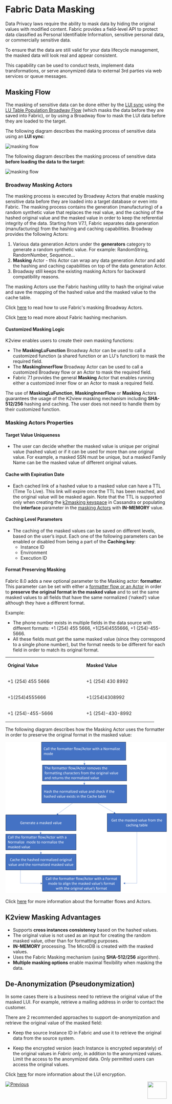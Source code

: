 # Fabric Data Masking

Data Privacy laws require the ability to mask data by hiding the original values with modified content. 
Fabric provides a field-level API to protect data classified as Personal Identifiable Information, sensitive personal data, or commercially sensitive data.

To ensure that the data are still valid for your data lifecycle management, the masked data will look real and appear consistent.

This capability can be used to conduct tests, implement data transformations, or serve anonymized data to external 3rd parties via web services or queue messages.


## Masking Flow

The masking of sensitive data can be done either by the [LUI sync](/articles/14_sync_LU_instance/01_sync_LUI_overview.md) using the [LU Table Population Broadway Flow](/articles/07_table_population/14_table_population_based_Broadway.md) (which masks the data before they are saved into Fabric), or by using a Broadway flow to mask the LUI data before they are loaded to the target.

The following diagram describes the masking process of sensitive data using an **LUI sync**:

![masking flow](images/masking_flow.png)



The following diagram describes the masking process of sensitive data **before loading the data to the target**:

![masking flow](images/masking_flow_load_to_target.png)



### Broadway Masking Actors

The masking process is executed by Broadway Actors that enable masking sensitive data before they are loaded into a target database or even into Fabric. The masking process contains the generation (manufacturing) of a random synthetic value that replaces the real value, and the caching of the hashed original value and the masked value in order to keep the referential integrity of the data. 
Starting from V7.1, Fabric separates data generation (manufacturing) from the hashing and caching capabilities. Broadway provides the following Actors: 

1. Various data generation Actors under the **generators** category to generate a random synthetic value. For example: RandomString, RandomNumber, Sequence...
2. **Masking** Actor - this Actor can wrap any data generation Actor and add the hashing and caching capabilities on top of the data generation Actor.
3. Broadway still keeps the existing masking Actors for backward compatibility reasons.

The masking Actors use the Fabric hashing utility to hash the original value and save the mapping of the hashed value and the masked value to the cache table.

Click [here](/articles/19_Broadway/actors/07_masking_and_sequence_actors.md) to read how to use Fabric's masking Broadway Actors.

Click [here](02_fabric_entities_design.md#fabric-hashing-mechanism) to read more about Fabric hashing mechanism.

#### Customized Masking Logic 

K2view enables users to create their own masking functions:
- The **MaskingLuFunction** Broadway Actor can be used to call a customized function (a shared function or an LU's function) to mask the required field.  
- The **MaskingInnerFlow** Broadway Actor can be used to call a customized Broadway flow or an Actor to mask the required field.
- Fabric 7.1 provides the general **Masking** Actor that enables running either a customized inner flow or an Actor to mask a required field.

The use of **MaskingLuFunction**, **MaskingInnerFlow** or **Masking** Actors guarantees the usage of the K2view masking mechanism including **SHA-512/256** hashing and caching. The user does not need to handle them by their customized function.

### Masking Actors Properties

#### Target Value Uniqueness

- The user can decide whether the masked value is unique per original value (hashed value) or if it can be used for more than one original value. For example, a masked SSN must be unique, but a masked Family Name can be the masked value of different original values. 

#### Cache with Expiration Date

- Each cached link of a hashed value to a masked value can have a TTL (Time To Live). This link will expire once the TTL has been reached, and the original value will be masked again. Note that the TTL is supported only when creating the [k2masking keyspace](/articles/02_fabric_architecture/06_cassandra_keyspaces_for_fabric.md#list-of-fabric-related-system-keyspaces-or-schemas) in Cassandra or populating the **interface** parameter in the [masking Actors](/articles/19_Broadway/actors/07_masking_and_sequence_actors.md#how-do-i-set-masking-input-arguments) with **IN-MEMORY** value. 

#### Caching Level Parameters

- The caching of the masked values can be saved on different levels, based on the user’s input. Each one of the following parameters can be enabled or disabled from being a part of the **Caching key**:
  - Instance ID
  - Environment
  - Execution ID

#### Format Preserving Masking

Fabric 8.0 adds a new optional parameter to the Masking actor: **formatter**. This parameter can be set with either a [formatter flow or an Actor](/articles/19_Broadway/actors/07_masking_and_sequence_actors.md#formatter-actors-and-flows) in order to **preserve the original format in the masked value** and to set the same masked values to all fields that have the same normalized (’naked‘) value although they have a different format.

Example:

- The phone number exists in multiple fields in the data source with different formats: +1 (254) 455 5666, +1(254)4555666, +1 (254)-455-5666.
- All these fields must get the same masked value (since they correspond to a single phone number), but the format needs to be different for each field in order to match its original format.

<table>
<tbody>
<tr>
<td width="232">
<p><strong>Original Value</strong></p>
</td>
<td width="205">
<p><strong>Masked Value</strong></p>
</td>
</tr>
<tr>
<td width="232">
<p>+1 (254) 455 5666</p>
</td>
<td width="205">
<p>+1 (254) 430 8992</p>
</td>
</tr>
<tr>
<td width="232">
<p>+1(254)4555666</p>
</td>
<td width="205">
<p>+1(254)4308992</p>
</td>
</tr>
<tr>
<td width="232">
<p>+1 (254)-455-5666</p>
</td>
<td width="205">
<p>+1 (254)-430-8992</p>
</td>
</tr>
</tbody>
</table>



The following diagram describes how the Masking Actor uses the formatter in order to preserve the original format in the masked value:

![fpm flow](images/format_preserving_masking_flow.png)

Click [here](/articles/19_Broadway/actors/07_masking_and_sequence_actors.md#formatter-actors-and-flows) for more information about the formatter flows and Actors.

## K2view Masking Advantages

- Supports **cross instances consistency** based on the hashed values.
- The original value is not used as an input for creating the random masked value, other than for formatting purposes.
- **IN-MEMORY** processing. The MicroDB is created with the masked values.
- Uses the Fabric Masking mechanism (using **SHA-512/256** algorithm).
- **Multiple masking options** enable maximal flexibility when masking the data.

## De-Anonymization (Pseudonymization)

In some cases there is a business need to retrieve the original value of the masked LUI. For example, retrieve a mailing address in order to contact the customer. 

There are 2 recommended approaches to support de-anonymization and retrieve the original value of the masked field: 

- Keep the source Instance ID in Fabric and use it to retrieve the original data from the source system.

- Keep the encrypted version (each Instance is encrypted separately) of the original values in *Fabric only*, in addition to the anonymized values. Limit the access to the anonymized data. Only permitted users can access the original values.

Click [here](/articles/26_fabric_security/03_fabric_LUI_encryption.md) for more information about the LUI encryption.

[![Previous](/articles/images/Previous.png)](/articles/26_fabric_security/05_fabric_webservices_security.md)[<img align="right" width="60" height="54" src="/articles/images/Next.png">](/articles/26_fabric_security/07_user_IAM_overview.md)

